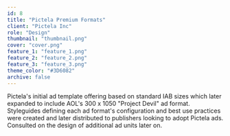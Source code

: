 ```yaml
---
id: 8
title: "Pictela Premium Formats"
client: "Pictela Inc"
role: "Design"
thumbnail: "thumbnail.png"
cover: "cover.png"
feature_1: "feature_1.png"
feature_2: "feature_2.png"
feature_3: "feature_3.png"
theme_color: "#3D6082"
archive: false
---
```


Pictela's initial ad template offering based on standard IAB sizes which later expanded to include AOL's 300 x 1050 "Project Devil" ad format. Styleguides defining each ad format's configuration and best use practices were created and later distributed to publishers looking to adopt Pictela ads. Consulted on the design of additional ad units later on.
